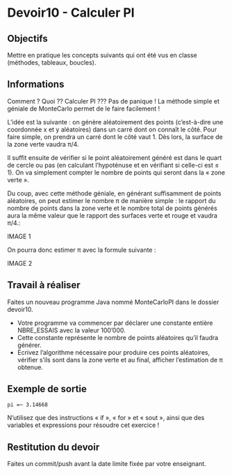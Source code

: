 # Devoir10 - Calculer PI
## Objectifs
Mettre en pratique les concepts suivants qui ont été vus en classe (méthodes, tableaux, boucles). 

## Informations
Comment ? Quoi ?? Calculer PI ??? Pas de panique ! 
La méthode simple et géniale de MonteCarlo permet de le faire facilement !

L’idée est la suivante : on génère aléatoirement des points (c’est-à-dire une coordonnée x et y aléatoires) dans un carré dont on connaît le côté. Pour faire simple, on prendra un carré dont le côté vaut 1. Dès lors, la surface de la zone verte vaudra π/4. 

Il  suffit  ensuite  de  vérifier  si  le  point  aléatoirement  généré  est  dans  le  quart  de  cercle  ou  pas  (en  calculant  l’hypoténuse et en vérifiant si celle-ci est ≤ 1). On va simplement compter le nombre de points qui seront dans la « zone verte ».

Du  coup,  avec  cette  méthode  géniale,  en  générant  suffisamment  de  points  aléatoires,  on  peut  estimer  le  nombre π de manière simple : le rapport du nombre de points dans la zone verte et le nombre total de points générés aura la même valeur que le rapport des surfaces verte et rouge et vaudra π/4.:


IMAGE 1 

On pourra donc estimer π avec la formule suivante :

IMAGE 2

## Travail à réaliser

Faites un nouveau programme Java nommé MonteCarloPI dans le dossier devoir10.

- Votre programme va commencer par déclarer une constante entière NBRE_ESSAIS avec la valeur 100’000.
- Cette constante représente le nombre de points aléatoires qu’il faudra générer.
- Ecrivez  l’algorithme  nécessaire  pour  produire  ces  points  aléatoires,  vérifier  s’ils  sont  dans  la  zone  verte et au final, afficher l’estimation de π obtenue.


## Exemple de sortie
```
pi =~ 3.14668
```
N’utilisez que des instructions « if », « for » et « sout », ainsi que des variables et expressions pour résoudre cet exercice !

## Restitution du devoir
Faites un commit/push avant la date limite fixée par votre enseignant.

